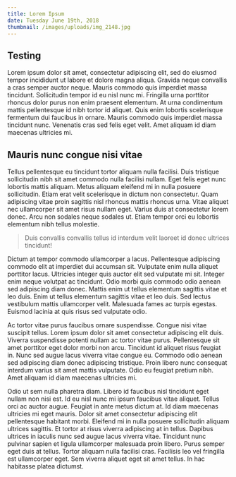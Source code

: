 ```yaml
---
title: Lorem Ipsum
date: Tuesday June 19th, 2018
thumbnail: /images/uploads/img_2148.jpg
---
```

## Testing

Lorem ipsum dolor sit amet, consectetur adipiscing elit, sed do eiusmod tempor incididunt ut labore et dolore magna aliqua. Gravida neque convallis a cras semper auctor neque. Mauris commodo quis imperdiet massa tincidunt. Sollicitudin tempor id eu nisl nunc mi. Fringilla urna porttitor rhoncus dolor purus non enim praesent elementum. At urna condimentum mattis pellentesque id nibh tortor id aliquet. Quis enim lobortis scelerisque fermentum dui faucibus in ornare. Mauris commodo quis imperdiet massa tincidunt nunc. Venenatis cras sed felis eget velit. Amet aliquam id diam maecenas ultricies mi.

## Mauris nunc congue nisi vitae

Tellus pellentesque eu tincidunt tortor aliquam nulla facilisi. Duis tristique sollicitudin nibh sit amet commodo nulla facilisi nullam. Eget felis eget nunc lobortis mattis aliquam. Metus aliquam eleifend mi in nulla posuere sollicitudin. Etiam erat velit scelerisque in dictum non consectetur. Quam adipiscing vitae proin sagittis nisl rhoncus mattis rhoncus urna. Vitae aliquet nec ullamcorper sit amet risus nullam eget. Varius duis at consectetur lorem donec. Arcu non sodales neque sodales ut. Etiam tempor orci eu lobortis elementum nibh tellus molestie.

> Duis convallis convallis tellus id interdum velit laoreet id donec ultrices tincidunt!

Dictum at tempor commodo ullamcorper a lacus. Pellentesque adipiscing commodo elit at imperdiet dui accumsan sit. Vulputate enim nulla aliquet porttitor lacus. Ultricies integer quis auctor elit sed vulputate mi sit. Integer enim neque volutpat ac tincidunt. Odio morbi quis commodo odio aenean sed adipiscing diam donec. Mattis enim ut tellus elementum sagittis vitae et leo duis. Enim ut tellus elementum sagittis vitae et leo duis. Sed lectus vestibulum mattis ullamcorper velit. Malesuada fames ac turpis egestas. Euismod lacinia at quis risus sed vulputate odio.

Ac tortor vitae purus faucibus ornare suspendisse. Congue nisi vitae suscipit tellus. Lorem ipsum dolor sit amet consectetur adipiscing elit duis. Viverra suspendisse potenti nullam ac tortor vitae purus. Pellentesque sit amet porttitor eget dolor morbi non arcu. Tincidunt id aliquet risus feugiat in. Nunc sed augue lacus viverra vitae congue eu. Commodo odio aenean sed adipiscing diam donec adipiscing tristique. Proin libero nunc consequat interdum varius sit amet mattis vulputate. Odio eu feugiat pretium nibh. Amet aliquam id diam maecenas ultricies mi.

Odio ut sem nulla pharetra diam. Libero id faucibus nisl tincidunt eget nullam non nisi est. Id eu nisl nunc mi ipsum faucibus vitae aliquet. Tellus orci ac auctor augue. Feugiat in ante metus dictum at. Id diam maecenas ultricies mi eget mauris. Dolor sit amet consectetur adipiscing elit pellentesque habitant morbi. Eleifend mi in nulla posuere sollicitudin aliquam ultrices sagittis. Et tortor at risus viverra adipiscing at in tellus. Dapibus ultrices in iaculis nunc sed augue lacus viverra vitae. Tincidunt nunc pulvinar sapien et ligula ullamcorper malesuada proin libero. Purus semper eget duis at tellus. Tortor aliquam nulla facilisi cras. Facilisis leo vel fringilla est ullamcorper eget. Sem viverra aliquet eget sit amet tellus. In hac habitasse platea dictumst.